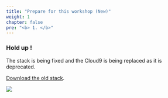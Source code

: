 ```yaml
---
title: "Prepare for this workshop (New)"
weight: 1
chapter: false
pre: "<b> 1. </b>"
---
```


### Hold up !
The stack is being fixed and the Cloud9 is being replaced as it is deprecated.

[Download the old stack](../workload/tagging-workload.yaml).

![](../../../images/1/work.bmp)